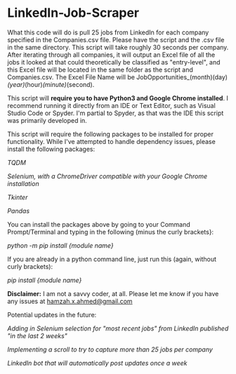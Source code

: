 # LinkedIn-Job-Scraper
What this code will do is pull 25 jobs from LinkedIn for each company specified in the Companies.csv file. Please have the script and the .csv file in the same directory. This script will take roughly 30 seconds per company. After iterating through all companies, it will output an Excel file of all the jobs it looked at that could theoretically be classified as "entry-level", and this Excel file will be located in the same folder as the script and Companies.csv. The Excel File Name will be JobOpportunities_(month)(day)_(year)_(hour)_(minute)_(second).

This script will __require you to have Python3 and Google Chrome installed__. I recommend running it directly from an IDE or Text Editor, such as Visual Studio Code or Spyder. I'm partial to Spyder, as that was the IDE this script was primarily developed in.

This script will require the following packages to be installed for proper functionality. While I've attempted to handle dependency issues, please install the following packages:
  
  _TQDM_
  
  _Selenium, with a ChromeDriver compatible with your Google Chrome installation_
  
  _Tkinter_
  
  _Pandas_

You can install the packages above by going to your Command Prompt/Terminal and typing in the following (minus the curly brackets}:
  
  _python -m pip install {module name}_

If you are already in a python command line, just run this (again, without curly brackets):
  
  _pip install {module name}_


__Disclaimer:__ I am not a savvy coder, at all. Please let me know if you have any issues at hamzah.x.ahmed@gmail.com 

Potential updates in the future:
  
  _Adding in Selenium selection for "most recent jobs" from LinkedIn published "in the last 2 weeks"_
  
  _Implementing a scroll to try to capture more than 25 jobs per company_
  
  _LinkedIn bot that will automatically post updates once a week_
 

